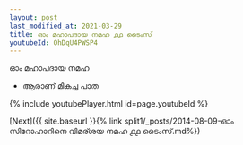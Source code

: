 ```yaml
---
layout: post
last_modified_at: 2021-03-29
title: ഓം മഹാപദായ നമഹ ൧൧ ടൈംസ്
youtubeId: OhDqU4PWSP4
---
```

 
 
 ഓം മഹാപദായ നമഹ 
 
 -  ആരാണ് മികച്ച പാത 
 
  
 
  
 
 
 
 
 
 


{% include youtubePlayer.html id=page.youtubeId %}
 
[Next]({{ site.baseurl }}{% link  split1/_posts/2014-08-09-ഓം സിറോഹാറിനെ വിമര്ശയ നമഹ ൧൧ ടൈംസ്.md%})
 
